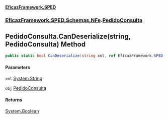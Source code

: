 #### [EficazFramework.SPED](EficazFrameworkSPED.md 'EficazFramework SPED')
### [EficazFramework.SPED.Schemas.NFe](EficazFramework.SPED.Schemas.NFe.md 'EficazFramework.SPED.Schemas.NFe').[PedidoConsulta](EficazFramework.SPED.Schemas.NFe/PedidoConsulta.md 'EficazFramework.SPED.Schemas.NFe.PedidoConsulta')

## PedidoConsulta.CanDeserialize(string, PedidoConsulta) Method

```csharp
public static bool CanDeserialize(string xml, ref EficazFramework.SPED.Schemas.NFe.PedidoConsulta obj);
```
#### Parameters

<a name='EficazFramework.SPED.Schemas.NFe.PedidoConsulta.CanDeserialize(string,EficazFramework.SPED.Schemas.NFe.PedidoConsulta).xml'></a>

`xml` [System.String](https://docs.microsoft.com/en-us/dotnet/api/System.String 'System.String')

<a name='EficazFramework.SPED.Schemas.NFe.PedidoConsulta.CanDeserialize(string,EficazFramework.SPED.Schemas.NFe.PedidoConsulta).obj'></a>

`obj` [PedidoConsulta](EficazFramework.SPED.Schemas.NFe/PedidoConsulta.md 'EficazFramework.SPED.Schemas.NFe.PedidoConsulta')

#### Returns
[System.Boolean](https://docs.microsoft.com/en-us/dotnet/api/System.Boolean 'System.Boolean')
